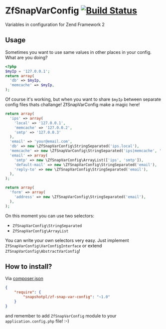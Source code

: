 ZfSnapVarConfig [![Build Status](https://travis-ci.org/snapshotpl/ZfSnapVarConfig.svg?branch=master)](https://travis-ci.org/snapshotpl/ZfSnapVarConfig)
===============

Variables in configuration for Zend Framework 2

Usage
-----

Sometimes you want to use same values in other places in your config. What are you doing?

```php
<?php
$myIp = '127.0.0.1';
return array(
  'db' => $myIp,
  'memcache' => $myIp,
);
```

Of course it's working, but when you want to share `$myIp` between separate config files thats challange! ZfSnapVarConfig make a magic here!

```php
return array(
  'ips' => array(
    'local' => '127.0.0.1',
    'memcache' => '127.0.0.2',
    'smtp' => '127.0.0.3'
  ),
  'email' => 'your@email.com',
  'db' => new \ZfSnapVarConfig\StringSeparated('ips.local'),
  'memcache' => new \ZfSnapVarConfig\StringSeparated('ips|memcache', '|'),
  'email' => array(
    'smtp' => new \ZfSnapVarConfig\ArrayList(['ips', 'smtp']),
    'default-mail' => new \ZfSnapVarConfig\StringSeparated('email'),
    'reply-to' => new \ZfSnapVarConfig\StringSeparated('email'),
  ),
);
```

```php
return array(
  'form' => array(
    'address' => new \ZfSnapVarConfig\StringSeparated('email'),
  ),
);
```

On this moment you can use two selectors:
* `ZfSnapVarConfig\StringSeparated`
* `ZfSnapVarConfig\ArrayList`

You can write your own selectors very easy. Just implement `ZfSnapVarConfig\VarConfigInterface` or extend `ZfSnapVarConfig\AbstractVarConfig`!

How to install?
---------------
Via [composer.json](https://getcomposer.org/)
```json
{
    "require": {
        "snapshotpl/zf-snap-var-config": "~1.0"
    }
}
```

and remember to add `ZfSnapVarConfig` module to your `application.config.php` file! :-)
